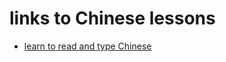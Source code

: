 # links to Chinese lessons

* [learn to read and type Chinese](https://tilde.town/~m455/learn-to-read-and-type-chinese.html)
